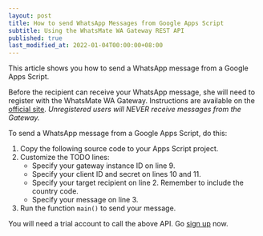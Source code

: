 ```yaml
---
layout: post
title: How to send WhatsApp Messages from Google Apps Script
subtitle: Using the WhatsMate WA Gateway REST API
published: true
last_modified_at: 2022-01-04T00:00:00+08:00
---
```


This article shows you how to send a WhatsApp message from a Google Apps Script.

Before the recipient can receive your WhatsApp message, she will need to register with the WhatsMate WA Gateway. Instructions are available on the [official site](https://www.whatsmate.net/whatsapp-gateway-api.html). *Unregistered users will NEVER receive messages from the Gateway.*


To send a WhatsApp message from a Google Apps Script, do this:

1. Copy the following source code to your Apps Script project.  <script src="https://gist.github.com/whatsmate/96637d1c46e1a199756f18413e739f7b.js"></script>
2. Customize the TODO lines:
   * Specify your gateway instance ID on line 9.
   * Specify your client ID and secret on lines 10 and 11.
   * Specify your target recipient on line 2. Remember to include the country code.
   * Specify your message on line 3.
3. Run the function `main()` to send your message.


You will need a trial account to call the above API. Go [sign up](https://www.whatsmate.net/whatsapp-gateway-api.html) now.


<br>
<script async src="//pagead2.googlesyndication.com/pagead/js/adsbygoogle.js"></script>
<ins class="adsbygoogle"
     style="display:inline-block;width:728px;height:90px"
     data-ad-client="ca-pub-7383487179928477"
     data-ad-slot="6959057004"></ins>
<script>
(adsbygoogle = window.adsbygoogle || []).push({});
</script>
<br>

